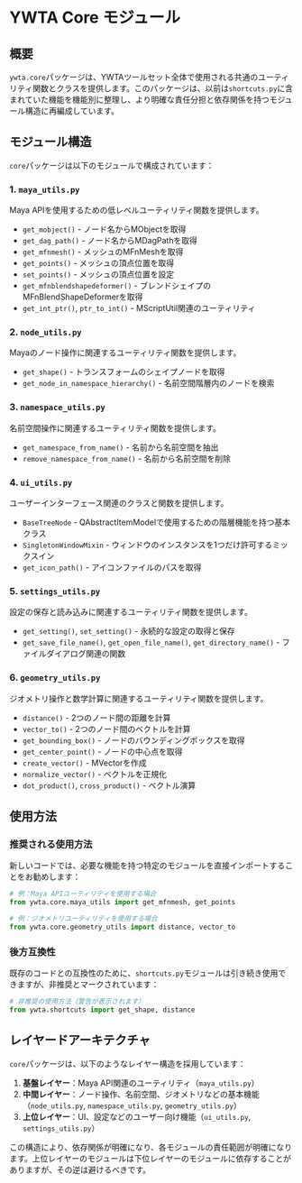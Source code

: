 # YWTA Core モジュール

## 概要

`ywta.core`パッケージは、YWTAツールセット全体で使用される共通のユーティリティ関数とクラスを提供します。このパッケージは、以前は`shortcuts.py`に含まれていた機能を機能別に整理し、より明確な責任分担と依存関係を持つモジュール構造に再編成しています。

## モジュール構造

`core`パッケージは以下のモジュールで構成されています：

### 1. `maya_utils.py`

Maya APIを使用するための低レベルユーティリティ関数を提供します。

- `get_mobject()` - ノード名からMObjectを取得
- `get_dag_path()` - ノード名からMDagPathを取得
- `get_mfnmesh()` - メッシュのMFnMeshを取得
- `get_points()` - メッシュの頂点位置を取得
- `set_points()` - メッシュの頂点位置を設定
- `get_mfnblendshapedeformer()` - ブレンドシェイプのMFnBlendShapeDeformerを取得
- `get_int_ptr()`, `ptr_to_int()` - MScriptUtil関連のユーティリティ

### 2. `node_utils.py`

Mayaのノード操作に関連するユーティリティ関数を提供します。

- `get_shape()` - トランスフォームのシェイプノードを取得
- `get_node_in_namespace_hierarchy()` - 名前空間階層内のノードを検索

### 3. `namespace_utils.py`

名前空間操作に関連するユーティリティ関数を提供します。

- `get_namespace_from_name()` - 名前から名前空間を抽出
- `remove_namespace_from_name()` - 名前から名前空間を削除

### 4. `ui_utils.py`

ユーザーインターフェース関連のクラスと関数を提供します。

- `BaseTreeNode` - QAbstractItemModelで使用するための階層機能を持つ基本クラス
- `SingletonWindowMixin` - ウィンドウのインスタンスを1つだけ許可するミックスイン
- `get_icon_path()` - アイコンファイルのパスを取得

### 5. `settings_utils.py`

設定の保存と読み込みに関連するユーティリティ関数を提供します。

- `get_setting()`, `set_setting()` - 永続的な設定の取得と保存
- `get_save_file_name()`, `get_open_file_name()`, `get_directory_name()` - ファイルダイアログ関連の関数

### 6. `geometry_utils.py`

ジオメトリ操作と数学計算に関連するユーティリティ関数を提供します。

- `distance()` - 2つのノード間の距離を計算
- `vector_to()` - 2つのノード間のベクトルを計算
- `get_bounding_box()` - ノードのバウンディングボックスを取得
- `get_center_point()` - ノードの中心点を取得
- `create_vector()` - MVectorを作成
- `normalize_vector()` - ベクトルを正規化
- `dot_product()`, `cross_product()` - ベクトル演算

## 使用方法

### 推奨される使用方法

新しいコードでは、必要な機能を持つ特定のモジュールを直接インポートすることをお勧めします：

```python
# 例：Maya APIユーティリティを使用する場合
from ywta.core.maya_utils import get_mfnmesh, get_points

# 例：ジオメトリユーティリティを使用する場合
from ywta.core.geometry_utils import distance, vector_to
```

### 後方互換性

既存のコードとの互換性のために、`shortcuts.py`モジュールは引き続き使用できますが、非推奨とマークされています：

```python
# 非推奨の使用方法（警告が表示されます）
from ywta.shortcuts import get_shape, distance
```

## レイヤードアーキテクチャ

`core`パッケージは、以下のようなレイヤー構造を採用しています：

1. **基盤レイヤー**：Maya API関連のユーティリティ（`maya_utils.py`）
2. **中間レイヤー**：ノード操作、名前空間、ジオメトリなどの基本機能（`node_utils.py`, `namespace_utils.py`, `geometry_utils.py`）
3. **上位レイヤー**：UI、設定などのユーザー向け機能（`ui_utils.py`, `settings_utils.py`）

この構造により、依存関係が明確になり、各モジュールの責任範囲が明確になります。上位レイヤーのモジュールは下位レイヤーのモジュールに依存することがありますが、その逆は避けるべきです。
